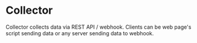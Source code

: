 # Collector

Collector collects data via REST API / webhook. Clients can be web page's script sending data or any server sending data
to webhook. 